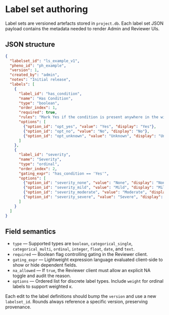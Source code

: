 # Label set authoring

Label sets are versioned artefacts stored in `project.db`. Each label set
JSON payload contains the metadata needed to render Admin and Reviewer
UIs.

## JSON structure

```json
{
  "labelset_id": "ls_example_v1",
  "pheno_id": "ph_example",
  "version": 1,
  "created_by": "admin",
  "notes": "Initial release",
  "labels": [
    {
      "label_id": "has_condition",
      "name": "Has Condition",
      "type": "boolean",
      "order_index": 1,
      "required": true,
      "rules": "Mark Yes if the condition is present anywhere in the window.",
      "options": [
        {"option_id": "opt_yes", "value": "Yes", "display": "Yes"},
        {"option_id": "opt_no", "value": "No", "display": "No"},
        {"option_id": "opt_unknown", "value": "Unknown", "display": "Unknown"}
      ]
    },
    {
      "label_id": "severity",
      "name": "Severity",
      "type": "ordinal",
      "order_index": 2,
      "gating_expr": "has_condition == 'Yes'",
      "options": [
        {"option_id": "severity_none", "value": "None", "display": "None", "weight": 0},
        {"option_id": "severity_mild", "value": "Mild", "display": "Mild", "weight": 1},
        {"option_id": "severity_moderate", "value": "Moderate", "display": "Moderate", "weight": 2},
        {"option_id": "severity_severe", "value": "Severe", "display": "Severe", "weight": 3}
      ]
    }
  ]
}
```

## Field semantics

* `type` — Supported types are `boolean`, `categorical_single`,
  `categorical_multi`, `ordinal`, `integer`, `float`, `date`, and `text`.
* `required` — Boolean flag controlling gating in the Reviewer client.
* `gating_expr` — Lightweight expression language evaluated client-side
  to show or hide dependent fields.
* `na_allowed` — If `true`, the Reviewer client must allow an explicit
  NA toggle and audit the reason.
* `options` — Ordered list for discrete label types. Include `weight` for
  ordinal labels to support weighted κ.

Each edit to the label definitions should bump the `version` and use a
new `labelset_id`. Rounds always reference a specific version, preserving
provenance.
